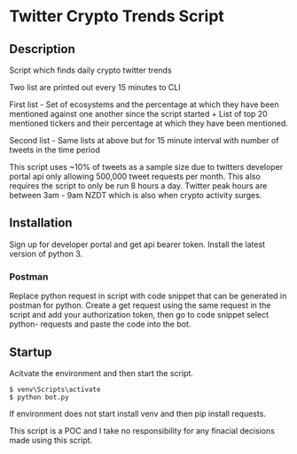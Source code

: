 # Twitter Crypto Trends Script

## Description

Script which finds daily crypto twitter trends

Two list are printed out every 15 minutes to CLI

First list - Set of ecosystems and the percentage at which they have been mentioned against one another since the script started + List of top 20 mentioned tickers and their percentage at which they have been mentioned.

Second list - Same lists at above but for 15 minute interval with number of tweets in the time period

This script uses ~10% of tweets as a sample size due to twitters developer portal api only allowing 500,000 tweet requests per month. This also requires the script to only be run 8 hours a day. Twitter peak hours are between 3am - 9am NZDT which is also when crypto activity surges. 

## Installation

Sign up for developer portal and get api bearer token.
Install the latest version of python 3.

### Postman
Replace python request in script with code snippet that can be generated in postman for python.
Create a get request using the same request in the script and add your authorization token, then go to code snippet select python- requests and paste the code into the bot. 

## Startup
Acitvate the environment and then start the script. 

```shell
$ venv\Scripts\activate
$ python bot.py
```
If environment does not start install venv and then pip install requests. 

This script is a POC and I take no responsibility for any finacial decisions made using this script.


